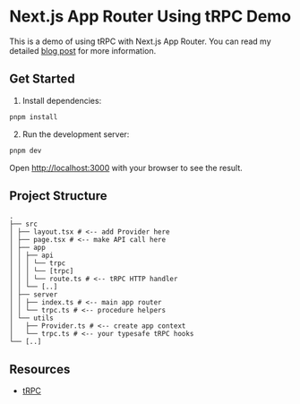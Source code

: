 # Next.js App Router Using tRPC Demo
This is a demo of using tRPC with Next.js App Router. You can read my detailed [blog post](https://wilchow.com/blog/get-end-to-end-typesafe-apis-with-trpc-and-nextjs-app-router) for more information.

## Get Started
1. Install dependencies:
```bash
pnpm install
```

2. Run the development server:

```bash
pnpm dev
```

Open [http://localhost:3000](http://localhost:3000) with your browser to see the result.

## Project Structure
```
.
├── src
│ ├── layout.tsx # <-- add Provider here
│ ├── page.tsx # <-- make API call here
│ ├── app
│ │ ├── api
│ │ │ └── trpc
│ │ │ └── [trpc]
│ │ │ └── route.ts # <-- tRPC HTTP handler
│ │ └── [..]
│ ├── server
│ │ ├── index.ts # <-- main app router
│ │ └── trpc.ts # <-- procedure helpers
│ └── utils
│   ├── Provider.ts # <-- create app context
│   └── trpc.ts # <-- your typesafe tRPC hooks
└── [..]
```

## Resources
- [tRPC](https://trpc.io/)
